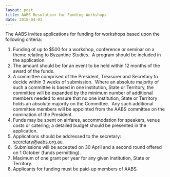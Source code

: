 ```yaml
---
layout: post
title: AABS Resolution for Funding Workshops
date: 2018-04-03
---
```


The AABS invites applications for funding for workshops based upon the
following criteria:


1.  Funding of up to $500 for a workshop, conference or seminar on a
    theme relating to Byzantine Studies.  A program should be included
    in the application.
2.  The amount should be for an event to be held within 12 months of the
    award of the funds.
3.  A committee comprised of the President, Treasurer and Secretary to
    decide within 3 weeks of submission.  Where an absolute majority of
    such a committee is based in one institution, State or Territory,
    the committee will be expanded by the minimum number of additional
    members needed to ensure that no one institution, State or Territory
    holds an absolute majority on the Committee.  Any such additional
    committee members will be appointed from the AABS committee on the
    nomination of the President.
4.  Funds may be spent on airfares, accommodation for speakers, venue
    costs or catering; a detailed budget should be presented in the
    application.
5.  Applications should be addressed to the secretary:
    <secretary@aabs.org.au>.
6.   Submissions will be accepted on 30 April and a second round offered
    on 1 October (funds permitting).
7.  Maximum of one grant per year for any given institution, State or
    Territory.
8.  Applicants for funding must be paid-up members of AABS.
